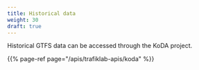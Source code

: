 ```yaml
---
title: Historical data
weight: 30
draft: true
---
```


Historical GTFS data can be accessed through the KoDA project.

{{% page-ref page="/apis/trafiklab-apis/koda" %}}
